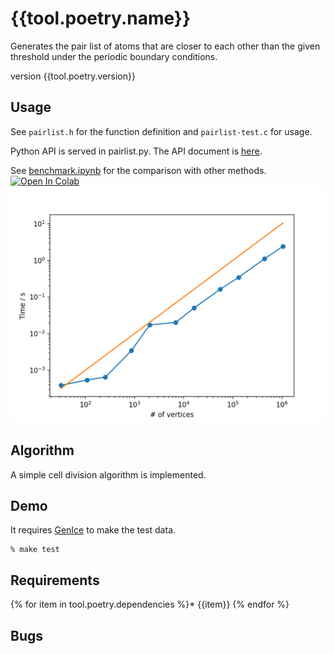 # {{tool.poetry.name}}

Generates the pair list of atoms that are closer to each other than the
given threshold under the periodic boundary conditions.

version {{tool.poetry.version}}

## Usage

See `pairlist.h` for the function definition and `pairlist-test.c` for usage.

Python API is served in pairlist.py. The API document is [here](https://vitroid.github.io/PairList/pairlist.html).

See [benchmark.ipynb](https://colab.research.google.com/github/vitroid/PairList/blob/master/benchmark.ipynb) for the comparison with other methods.
<a href="https://colab.research.google.com/github/vitroid/PairList/blob/master/benchmark.ipynb" target="_parent"><img src="https://colab.research.google.com/assets/colab-badge.svg" alt="Open In Colab"/></a>
![benchmark](https://github.com/vitroid/PairList/raw/master/benchmark/benchmark.png)

## Algorithm

A simple cell division algorithm is implemented.

## Demo

It requires [GenIce](https://github.com/vitroid/GenIce) to make the test data.

```shell
% make test
```

## Requirements

{% for item in tool.poetry.dependencies %}* {{item}}
{% endfor %}

## Bugs
